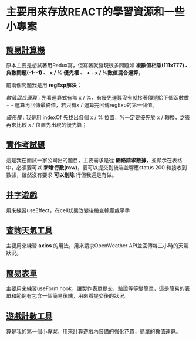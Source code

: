 # 主要用來存放REACT的學習資源和一些小專案

## [簡易計算機](./simple-calculator/)

原本主要是想試著用Redux寫，但寫著就發現很多問題如 **複數值相乘(111x777) 、 負數問題(-1--1) 、 x / % 優先權 、 + - x / %數值混合運算**，

前兩個問題我是用 **regExp解決**；

_數值混合運算_ : 先看運算式有無 x / %，有優先運算沒有就接著傳遞給下個函數做 + - 運算再回傳最終值，若只有x / 運算完回傳regExp的第一個值。

_優先權_ : 我是用 indexOf 先找出各個 x / % 位置，%一定要優先於 x / 轉換，之後再來比較 x / 位置先出現的優先算；

## [實作考試題](./employee-test/)
這是我在面試一家公司出的題目，主要需求是從 **網絡請求數據**，並顯示在表格中，必須要可以 **新增行數(row)**，要可以提交到後端並響應status 200 和接收到數據，雖然沒有要求 **可以刪除** 行但我還是有做。

## [井字遊戲](./tic_tac_toe/)
用來練習useEffect，在cell狀態改變後檢查輸贏或平手

## [查詢天氣工具](./simple-weatherapp/) 
主要用來練習 **axios** 的用法，用來請求OpenWeather API並回傳每三小時的天氣狀況。

## [簡易表單](./useform-example/)
主要用來練習useForm hook，讓製作表單提交、驗證等等變簡單，這是簡易的表單和範例有包含一個簡易後端，用來看提交後的狀況。

## [遊戲計數工具](./maplestory-starcount/)
算是我的第一個小專案，用來計算遊戲內裝備的強化花費，簡單的數值運算。